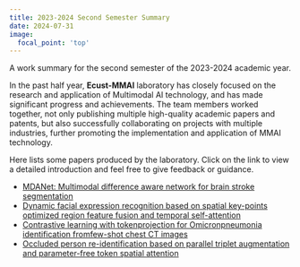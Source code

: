 ```yaml
---
title: 2023-2024 Second Semester Summary
date: 2024-07-31
image:
  focal_point: 'top'
---
```


A work summary for the second semester of the 2023-2024 academic year.

<!--more-->

In the past half year, **Ecust-MMAI**  laboratory has closely focused on the research and application of Multimodal AI technology, and has made significant progress and achievements. The team members worked together, not only publishing multiple high-quality academic papers and patents, but also successfully collaborating on projects with multiple industries, further promoting the implementation and application of MMAI technology.

Here lists some papers produced by the laboratory. Click on the link to view a detailed introduction and feel free to give feedback or guidance.

- [MDANet: Multimodal difference aware network for brain stroke segmentation](https://ecust-mmai.netlify.app/publication/zhangkz-2024-mdanet/)
- [Dynamic facial expression recognition based on spatial key-points optimized region feature fusion and temporal self-attention](https://ecust-mmai.netlify.app/publication/huangzw-2024-SFT-DFER/)
- [Contrastive learning with tokenprojection for Omicronpneumonia identification fromfew-shot chest CT images](https://ecust-mmai.netlify.app/publication/jiangxb-2024-cotp/)
- [Occluded person re-identification based on parallel triplet augmentation and parameter-free token spatial attention](https://ecust-mmai.netlify.app/publication/lihy-2024-occluded/)

